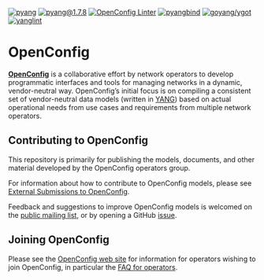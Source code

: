 [![pyang](https://storage.googleapis.com/artifacts.disco-idea-817.appspot.com/compatibility-badges/openconfig-public:pyang.svg)](https://storage.googleapis.com/artifacts.disco-idea-817.appspot.com/compatibility-badges/openconfig-public:pyang.html)
[![pyang@1.7.8](https://storage.googleapis.com/artifacts.disco-idea-817.appspot.com/compatibility-badges/openconfig-public:pyang@1.7.8.svg)](https://storage.googleapis.com/artifacts.disco-idea-817.appspot.com/compatibility-badges/openconfig-public:pyang@1.7.8.html)
[![OpenConfig Linter](https://storage.googleapis.com/artifacts.disco-idea-817.appspot.com/compatibility-badges/openconfig-public:oc-pyang.svg)](https://storage.googleapis.com/artifacts.disco-idea-817.appspot.com/compatibility-badges/openconfig-public:oc-pyang.html)
[![pyangbind](https://storage.googleapis.com/artifacts.disco-idea-817.appspot.com/compatibility-badges/openconfig-public:pyangbind.svg)](https://storage.googleapis.com/artifacts.disco-idea-817.appspot.com/compatibility-badges/openconfig-public:pyangbind.html)
[![goyang/ygot](https://storage.googleapis.com/artifacts.disco-idea-817.appspot.com/compatibility-badges/openconfig-public:goyang-ygot.svg)](https://storage.googleapis.com/artifacts.disco-idea-817.appspot.com/compatibility-badges/openconfig-public:goyang-ygot.html)
[![yanglint](https://storage.googleapis.com/artifacts.disco-idea-817.appspot.com/compatibility-badges/openconfig-public:yanglint.svg)](https://storage.googleapis.com/artifacts.disco-idea-817.appspot.com/compatibility-badges/openconfig-public:yanglint.html)

# OpenConfig

[**OpenConfig**](http://www.openconfig.net) is a collaborative effort by network
operators to develop programmatic interfaces and tools for managing networks in
a dynamic, vendor-neutral way.  OpenConfig’s initial focus is on compiling a
consistent set of vendor-neutral data models (written in
[YANG](http://datatracker.ietf.org/doc/rfc6020/)) based on actual operational
needs from use cases and requirements from multiple network operators.

## Contributing to OpenConfig

This repository is primarily for publishing the models, documents, and other
material developed by the OpenConfig operators group.

For information about how to contribute to OpenConfig models, please
see [External Submissions to OpenConfig](doc/external-contributions-guide.md).

Feedback and suggestions to improve OpenConfig models is welcomed on the
[public mailing list](https://groups.google.com/forum/?hl=en#!forum/netopenconfig),
or by opening a GitHub [issue](https://github.com/openconfig/public/issues).

## Joining OpenConfig

Please see the [OpenConfig web site](http://www.openconfig.net) for information
for operators wishing to join OpenConfig, in particular the
[FAQ for operators](http://openconfig.net/docs/faq-for-operators/).

